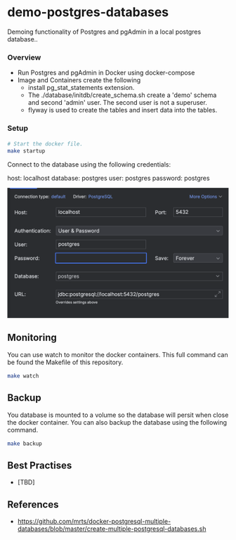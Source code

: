 # demo-postgres-databases

Demoing functionality of Postgres and pgAdmin in a local postgres database..

### Overview

- Run Postgres and pgAdmin in Docker using docker-compose
- Image and Containers create the following
    - install pg_stat_statements extension.
    - The ./database/initdb/create_schema.sh create a 'demo' schema and second 'admin' user. The second user is not a superuser.
    - flyway is used to create the tables and insert data into the tables.

### Setup


```bash
# Start the docker file.
make startup
```

Connect to the database using the following credentials:

host: localhost
database: postgres
user: postgres
password: postgres

![DataGrip](./images/datagrip.png)


## Monitoring 

You can use watch to monitor the docker containers. This full command can be found the Makefile of this repository.

```bash
make watch
```


## Backup 

You database is mounted to a volume so the database will persit when close the docker container. You can also backup the database using the following command.

```bash
make backup
```

## Best Practises

- [TBD]

## References

- https://github.com/mrts/docker-postgresql-multiple-databases/blob/master/create-multiple-postgresql-databases.sh
